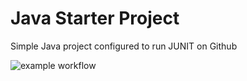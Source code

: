# Java Starter Project

Simple Java project configured to run JUNIT on Github

![example workflow](https://github.com/0xHexPloit/JavaStarterProject//workflows/main.yml/badge.svg)
